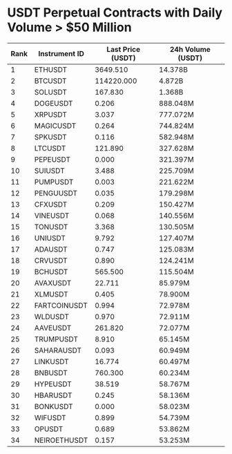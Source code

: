 # USDT Perpetual Contracts with Daily Volume > $50 Million

| Rank | Instrument ID | Last Price (USDT) | 24h Volume (USDT) |
|------|---------------|-------------------|-------------------|
| 1 | ETHUSDT | 3649.510 | 14.378B |
| 2 | BTCUSDT | 114220.000 | 4.872B |
| 3 | SOLUSDT | 167.830 | 1.368B |
| 4 | DOGEUSDT | 0.206 | 888.048M |
| 5 | XRPUSDT | 3.037 | 777.072M |
| 6 | MAGICUSDT | 0.264 | 744.824M |
| 7 | SPKUSDT | 0.116 | 582.948M |
| 8 | LTCUSDT | 121.890 | 327.628M |
| 9 | PEPEUSDT | 0.000 | 321.397M |
| 10 | SUIUSDT | 3.488 | 225.709M |
| 11 | PUMPUSDT | 0.003 | 221.622M |
| 12 | PENGUUSDT | 0.035 | 179.298M |
| 13 | CFXUSDT | 0.209 | 150.427M |
| 14 | VINEUSDT | 0.068 | 140.556M |
| 15 | TONUSDT | 3.368 | 130.505M |
| 16 | UNIUSDT | 9.792 | 127.407M |
| 17 | ADAUSDT | 0.747 | 125.083M |
| 18 | CRVUSDT | 0.890 | 124.241M |
| 19 | BCHUSDT | 565.500 | 115.504M |
| 20 | AVAXUSDT | 22.711 | 85.979M |
| 21 | XLMUSDT | 0.405 | 78.900M |
| 22 | FARTCOINUSDT | 0.994 | 72.978M |
| 23 | WLDUSDT | 0.970 | 72.911M |
| 24 | AAVEUSDT | 261.820 | 72.077M |
| 25 | TRUMPUSDT | 8.910 | 65.145M |
| 26 | SAHARAUSDT | 0.093 | 60.949M |
| 27 | LINKUSDT | 16.774 | 60.497M |
| 28 | BNBUSDT | 760.300 | 60.234M |
| 29 | HYPEUSDT | 38.519 | 58.767M |
| 30 | HBARUSDT | 0.245 | 58.136M |
| 31 | BONKUSDT | 0.000 | 58.023M |
| 32 | WIFUSDT | 0.899 | 54.739M |
| 33 | OPUSDT | 0.689 | 53.862M |
| 34 | NEIROETHUSDT | 0.157 | 53.253M |
